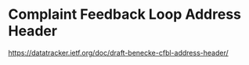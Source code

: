 # Complaint Feedback Loop Address Header

https://datatracker.ietf.org/doc/draft-benecke-cfbl-address-header/
